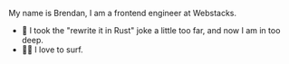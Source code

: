 
My name is Brendan, I am a frontend engineer at Webstacks.

- 🦀 I took the "rewrite it in Rust" joke a little too far, and now I am in too deep. 
- 🏄‍♂️ I love to surf. 



